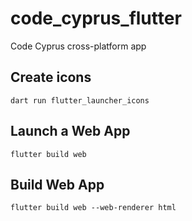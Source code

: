 # code_cyprus_flutter

Code Cyprus cross-platform app

## Create icons

`dart run flutter_launcher_icons`

## Launch a Web App

`flutter build web`

## Build Web App

`flutter build web --web-renderer html`
